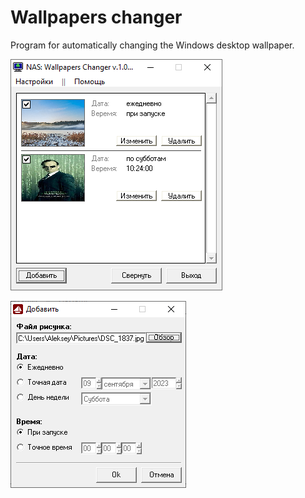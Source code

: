# Wallpapers changer

Program for automatically changing the Windows desktop wallpaper.

![Wallpapers changer](wallchang_main.png)

![Wallpapers changer](wallchang_editor.png)
